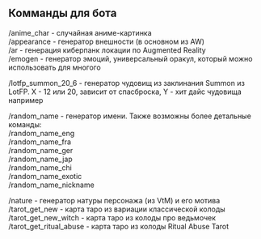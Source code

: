 Комманды для бота
------------

/anime_char - случайная аниме-картинка  
/appearance - генератор внешности (в основном из AW)  
/ar - генерация киберпанк локации по Augmented Reality  
/emogen - генератор эмоций, универсальный оракул, который можно использовать для многого  

/lotfp_summon_20_6 - генератор чудовищ из заклинания Summon из LotFP. X - 12 или 20, зависит от спасброска, Y - хит дайс чудовища
например  

/random_name - генератор имени. Также возможны более детальные команды:  
/random_name_eng  
/random_name_fra  
/random_name_ger  
/random_name_jap  
/random_name_chi  
/random_name_exotic  
/random_name_nickname  

/nature - генератор натуры персонажа (из VtM) и его мотива  
/tarot_get_new - карта таро из вариации классической колоды  
/tarot_get_new_witch - карта таро из колоды про ведьмочек  
/tarot_get_ritual_abuse - карта таро из колоды Ritual Abuse Tarot   
